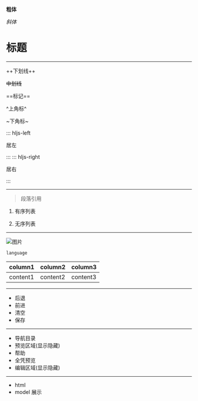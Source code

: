 **粗体**

_斜体_

# 标题

--------------------------------------------------------------------------------

++下划线++

~~中划线~~

==标记==

^上角标^

~下角标~

::: hljs-left

居左

::: ::: hljs-right

居右

:::

--------------------------------------------------------------------------------

> 段落引用

1. 有序列表

2. 无序列表

--------------------------------------------------------------------------------

[](链接)

![图片](./0)

```language
language
```

column1  | column2  | column3
-------- | -------- | --------
content1 | content2 | content3

--------------------------------------------------------------------------------

- 后退
- 前进
- 清空
- 保存

--------------------------------------------------------------------------------

- 导航目录
- 预览区域(显示隐藏)
- 帮助
- 全凭预览
- 编辑区域(显示隐藏)

--------------------------------------------------------------------------------

- html
- model 展示
